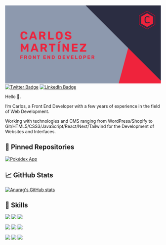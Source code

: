 [![Carlos's GitHub Banner](./assets/Banner.png)](https://github.com/carlosmrtzodev/)
[![Twitter Badge](https://img.shields.io/badge/Twitter-Profile-informational?style=flat&logo=twitter&logoColor=white&color=1CA2F1)](https://twitter.com/carlosmrtzodev)
[![LinkedIn Badge](https://img.shields.io/badge/LinkedIn-Profile-informational?style=flat&logo=linkedin&logoColor=white&color=0D76A8)](https://www.linkedin.com/in/carlosmrtzodev/)

Hello 👋.

I’m Carlos, a Front End Developer with a few years of experience in the field of Web Development.

Working with technologies and CMS ranging from WordPress/Shopify to Git/HTML5/CSS3/JavaScript/React/Next/Tailwind for the Development of Websites and Interfaces.

## 📌 Pinned Repositories

[![Pokédex App](https://github-readme-stats.vercel.app/api/pin/?username=carlosmrtzodev&repo=pokedex-app&bg_color=2b2d42&title_color=ef233c&text_color=edf2f4&border_color=ef233c&icon_color=ef233c)](https://github.com/carlosmrtzodev/pokedex-app)

## 📈 GitHub Stats

[![Anurag's GitHub stats](https://github-readme-stats.vercel.app/api?username=carlosmrtzodev&show_icons=true&bg_color=2b2d42&title_color=ef233c&text_color=edf2f4&icon_color=ef233c&border_color=ef233c)](https://github.com/carlosmrtzodev/)

## 💼 Skills

![](https://img.shields.io/badge/Code-React-informational?style=for-the-badge&logo=react&logoColor=edf2f4&color=ef233c&labelColor=2b2d42)
![](https://img.shields.io/badge/Code-JavaScript-informational?style=for-the-badge&logo=JavaScript&logoColor=edf2f4&color=ef233c&labelColor=2b2d42)
![](https://img.shields.io/badge/Code-Next-informational?style=for-the-badge&logo=next.js&logoColor=edf2f4&color=ef233c&labelColor=2b2d42)

![](https://img.shields.io/badge/Style-CSS-informational?style=for-the-badge&logo=css3&logoColor=edf2f4&color=ef233c&labelColor=2b2d42)
![](https://img.shields.io/badge/Style-Tailwind-informational?style=for-the-badge&logo=Tailwind-CSS&logoColor=edf2f4&color=ef233c&labelColor=2b2d42)
![](https://img.shields.io/badge/Style-Sass-informational?style=for-the-badge&logo=Sass&logoColor=edf2f4&color=ef233c&labelColor=2b2d42)

![](https://img.shields.io/badge/Tools-Git-informational?style=for-the-badge&logo=Git&logoColor=edf2f4&color=ef233c&labelColor=2b2d42)
![](https://img.shields.io/badge/Tools-NPM-informational?style=for-the-badge&logo=npm&logoColor=edf2f4&color=ef233c&labelColor=2b2d42)
![](https://img.shields.io/badge/Tools-GitHub-informational?style=for-the-badge&logo=GitHub&logoColor=edf2f4&color=ef233c&labelColor=2b2d42)
